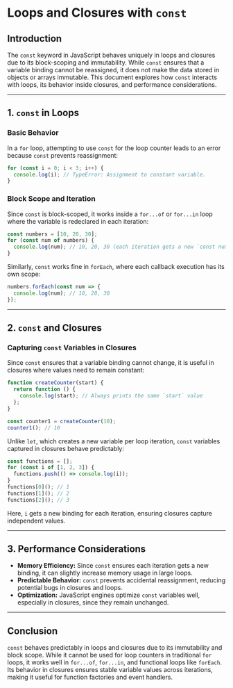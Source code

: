 # Loops and Closures with `const`

## Introduction
The `const` keyword in JavaScript behaves uniquely in loops and closures due to its block-scoping and immutability. While `const` ensures that a variable binding cannot be reassigned, it does not make the data stored in objects or arrays immutable. This document explores how `const` interacts with loops, its behavior inside closures, and performance considerations.

---

## 1. `const` in Loops

### Basic Behavior
In a `for` loop, attempting to use `const` for the loop counter leads to an error because `const` prevents reassignment:

```javascript
for (const i = 0; i < 3; i++) {
  console.log(i); // TypeError: Assignment to constant variable.
}
```

### Block Scope and Iteration
Since `const` is block-scoped, it works inside a `for...of` or `for...in` loop where the variable is redeclared in each iteration:

```javascript
const numbers = [10, 20, 30];
for (const num of numbers) {
  console.log(num); // 10, 20, 30 (each iteration gets a new `const num` binding)
}
```

Similarly, `const` works fine in `forEach`, where each callback execution has its own scope:

```javascript
numbers.forEach(const num => {
  console.log(num); // 10, 20, 30
});
```

---

## 2. `const` and Closures

### Capturing `const` Variables in Closures
Since `const` ensures that a variable binding cannot change, it is useful in closures where values need to remain constant:

```javascript
function createCounter(start) {
  return function () {
    console.log(start); // Always prints the same `start` value
  };
}

const counter1 = createCounter(10);
counter1(); // 10
```

Unlike `let`, which creates a new variable per loop iteration, `const` variables captured in closures behave predictably:

```javascript
const functions = [];
for (const i of [1, 2, 3]) {
  functions.push(() => console.log(i));
}
functions[0](); // 1
functions[1](); // 2
functions[2](); // 3
```

Here, `i` gets a new binding for each iteration, ensuring closures capture independent values.

---

## 3. Performance Considerations

- **Memory Efficiency:** Since `const` ensures each iteration gets a new binding, it can slightly increase memory usage in large loops.
- **Predictable Behavior:** `const` prevents accidental reassignment, reducing potential bugs in closures and loops.
- **Optimization:** JavaScript engines optimize `const` variables well, especially in closures, since they remain unchanged.

---

## Conclusion
`const` behaves predictably in loops and closures due to its immutability and block scope. While it cannot be used for loop counters in traditional `for` loops, it works well in `for...of`, `for...in`, and functional loops like `forEach`. Its behavior in closures ensures stable variable values across iterations, making it useful for function factories and event handlers.
